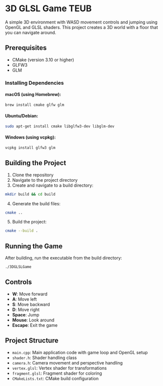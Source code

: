 # 3D GLSL Game TEUB

A simple 3D environment with WASD movement controls and jumping using OpenGL and GLSL shaders. This project creates a 3D world with a floor that you can navigate around.

## Prerequisites

- CMake (version 3.10 or higher)
- GLFW3
- GLM

### Installing Dependencies

#### macOS (using Homebrew):
```bash
brew install cmake glfw glm
```

#### Ubuntu/Debian:
```bash
sudo apt-get install cmake libglfw3-dev libglm-dev
```

#### Windows (using vcpkg):
```bash
vcpkg install glfw3 glm
```

## Building the Project

1. Clone the repository
2. Navigate to the project directory
3. Create and navigate to a build directory:
```bash
mkdir build && cd build
```
4. Generate the build files:
```bash
cmake ..
```
5. Build the project:
```bash
cmake --build .
```

## Running the Game

After building, run the executable from the build directory:

```bash
./3DGLSLGame
```

## Controls

- **W**: Move forward
- **A**: Move left
- **S**: Move backward
- **D**: Move right
- **Space**: Jump
- **Mouse**: Look around
- **Escape**: Exit the game

## Project Structure

- `main.cpp`: Main application code with game loop and OpenGL setup
- `shader.h`: Shader handling class
- `camera.h`: Camera movement and perspective handling
- `vertex.glsl`: Vertex shader for transformations
- `fragment.glsl`: Fragment shader for coloring
- `CMakeLists.txt`: CMake build configuration 